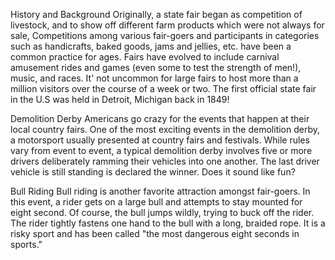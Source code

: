 History and Background
Originally, a state fair began as competition of livestock, and to show off different farm products which were not always for sale, Competitions among various fair-goers and participants in categories such as handicrafts, baked goods, jams and jellies, etc. have been a common practice for ages. Fairs have evolved to include carnival amusement rides and games (even some to test the strength of men!), music, and races. It' not uncommon for large fairs to host more than a million visitors over the course of a week or two. The first official state fair in the U.S was held in Detroit, Michigan back in 1849!

Demolition Derby
Americans go crazy for the events that happen at their local country fairs. One of the most exciting events in the demolition derby, a motorsport usually presented at country fairs and festivals. While rules vary from event to event, a typical demolition derby involves five or more drivers deliberately ramming their vehicles into one another. The last driver vehicle is still standing is declared the winner.
Does it sound like fun?

Bull Riding
Bull riding is another favorite attraction amongst fair-goers. In this event, a rider gets on a large bull and attempts to stay mounted for eight second. Of course, the bull jumps wildly, trying to buck off the rider.
The rider tightly fastens one hand to the bull with a long, braided rope. It is a risky sport and has been called "the most dangerous eight seconds in sports."




